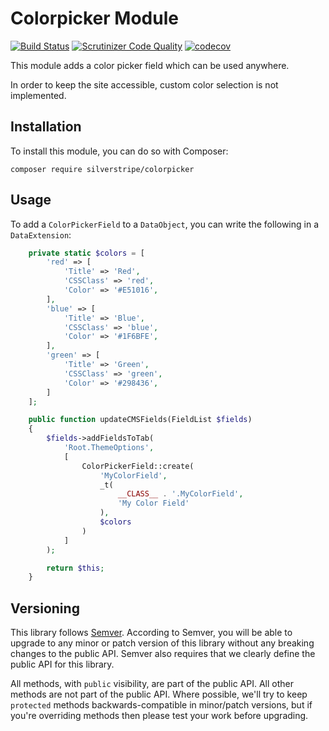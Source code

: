 # Colorpicker Module

[![Build Status](https://travis-ci.org/silverstripe/colorpicker.svg?branch=master)](https://travis-ci.org/silverstripe/colorpicker)
[![Scrutinizer Code Quality](https://scrutinizer-ci.com/g/silverstripe/colorpicker/badges/quality-score.png?b=master)](https://scrutinizer-ci.com/g/silverstripe/colorpicker/?branch=master)
[![codecov](https://codecov.io/gh/silverstripe/colorpicker/branch/master/graph/badge.svg)](https://codecov.io/gh/silverstripe/colorpicker)

This module adds a color picker field which can be used anywhere.

In order to keep the site accessible, custom color selection is not implemented.

## Installation

To install this module, you can do so with Composer:

```
composer require silverstripe/colorpicker
```

## Usage

To add a `ColorPickerField` to a `DataObject`, you can write the following in a `DataExtension`:

```php
    private static $colors = [
        'red' => [
            'Title' => 'Red',
            'CSSClass' => 'red',
            'Color' => '#E51016',
        ],
        'blue' => [
            'Title' => 'Blue',
            'CSSClass' => 'blue',
            'Color' => '#1F6BFE',
        ],
        'green' => [
            'Title' => 'Green',
            'CSSClass' => 'green',
            'Color' => '#298436',
        ]
    ];

    public function updateCMSFields(FieldList $fields)
    {
        $fields->addFieldsToTab(
            'Root.ThemeOptions',
            [
                ColorPickerField::create(
                    'MyColorField',
                    _t(
                        __CLASS__ . '.MyColorField',
                        'My Color Field'
                    ),
                    $colors
                )
            ]
        );

        return $this;
    }
```

## Versioning

This library follows [Semver](http://semver.org). According to Semver, you will be able to upgrade to any minor or patch version of this library without any breaking changes to the public API. Semver also requires that we clearly define the public API for this library.

All methods, with `public` visibility, are part of the public API. All other methods are not part of the public API. Where possible, we'll try to keep `protected` methods backwards-compatible in minor/patch versions, but if you're overriding methods then please test your work before upgrading.
